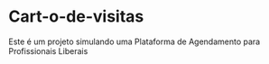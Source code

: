 # Cart-o-de-visitas
Este é um projeto simulando uma Plataforma de Agendamento para Profissionais Liberais

